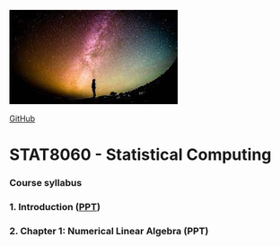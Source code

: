 ![GitHub Logo](test.jpg)
     
[GitHub](http://github.com)


# STAT8060 - Statistical Computing

### Course syllabus

### 1. Introduction ([PPT](https://lliu1871.github.io/STAT8060/STAT8060.html))

### 2. Chapter 1: Numerical Linear Algebra (PPT)

